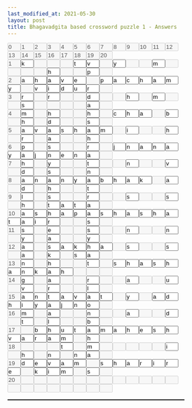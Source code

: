 ```yaml
---
last_modified_at: 2021-05-30
layout: post
title: Bhagavadgita based crossword puzzle 1 - Answers
---
```

<style>
* { 
    margin: 0;
    padding: 0;
    box-sizing: border-box;
}
input[type="text"] {
    width: 30px;
    margin-left: 0px;
    margin-right: 0px;
    margin-top: 0px;
    margin-bottom: 0px;
}    
   
table {
  border-collapse: collapse;
  width: 100%;
  border: 1px solid black;  
}
caption {
    text-align: left;
    margin-bottom: 5px;
    text-transform: lowercase;
    font-size: 160%;
    padding: 5px;
    letter-spacing: 10px;
    font-weight: bold;
}
th, td {
  font-family: courier new;  
  font-size: 8px  
  text-align: left;
  padding: 8px;
  border: 1px solid black;  
}

tr:nth-child(even){background-color: #f2f2f2}

th {
  background-color: #04AA6D;
  color: white;
}    
</style>
<Table>
<tr>
<input type="text" id=id0 name="fname" size="1" disabled size="1" value="0">
<input type="text" id=id1 name="fname" size="1" disabled size="1" value="1">
<input type="text" id=id2 name="fname" size="1" disabled size="1" value="2">
<input type="text" id=id3 name="fname" size="1" disabled size="1" value="3">
<input type="text" id=id4 name="fname" size="1" disabled size="1" value="4">
<input type="text" id=id5 name="fname" size="1" disabled size="1" value="5">
<input type="text" id=id6 name="fname" size="1" disabled size="1" value="6">
<input type="text" id=id7 name="fname" size="1" disabled size="1" value="7">
<input type="text" id=id8 name="fname" size="1" disabled size="1" value="8">
<input type="text" id=id9 name="fname" size="1" disabled size="1" value="9">
<input type="text" id=id10 name="fname" size="1" disabled size="1" value="10">
<input type="text" id=id11 name="fname" size="1" disabled size="1" value="11">
<input type="text" id=id12 name="fname" size="1" disabled size="1" value="12">
<input type="text" id=id13 name="fname" size="1" disabled size="1" value="13">
<input type="text" id=id14 name="fname" size="1" disabled size="1" value="14">
<input type="text" id=id15 name="fname" size="1" disabled size="1" value="15">
<input type="text" id=id16 name="fname" size="1" disabled size="1" value="16">
<input type="text" id=id17 name="fname" size="1" disabled size="1" value="17">
<input type="text" id=id18 name="fname" size="1" disabled size="1" value="18">
<input type="text" id=id19 name="fname" size="1" disabled size="1" value="19">
<input type="text" id=id20 name="fname" size="1" disabled size="1" value="20">
</tr>
<br>
<tr>
<input type="text" id=id21 name="fname" size="1" disabled size="1" value="1">
<input type="text" id=id23 name="fname" size="1" value="k" >
<input type="text" id=id24 name="fname" size="1" disabled size="1">
<input type="text" id=id25 name="fname" size="1" disabled size="1">
<input type="text" id=id26 name="fname" size="1" disabled size="1">
<input type="text" id=id27 name="fname" size="1" value="t" >
<input type="text" id=id28 name="fname" size="1" value="v" >
<input type="text" id=id29 name="fname" size="1" disabled size="1">
<input type="text" id=id30 name="fname" size="1" value="y" >
<input type="text" id=id31 name="fname" size="1" disabled size="1">
<input type="text" id=id32 name="fname" size="1" disabled size="1">
<input type="text" id=id33 name="fname" size="1" value="m" >
<input type="text" id=id34 name="fname" size="1" disabled size="1">
<input type="text" id=id35 name="fname" size="1" disabled size="1">
<input type="text" id=id36 name="fname" size="1" disabled size="1">
<input type="text" id=id37 name="fname" size="1" disabled size="1">
<input type="text" id=id38 name="fname" size="1" value="h" >
<input type="text" id=id39 name="fname" size="1" disabled size="1">
<input type="text" id=id40 name="fname" size="1" disabled size="1">
<input type="text" id=id41 name="fname" size="1" value="p" >
<input type="text" id=id42 name="fname" size="1" disabled size="1">
</tr>
<br>
<tr>
<input type="text" id=id42 name="fname" size="1" disabled size="1" value="2">
<input type="text" id=id44 name="fname" size="1" value="a" >
<input type="text" id=id45 name="fname" size="1" value="h" >
<input type="text" id=id46 name="fname" size="1" value="a" >
<input type="text" id=id47 name="fname" size="1" value="v" >
<input type="text" id=id48 name="fname" size="1" value="e" >
<input type="text" id=id49 name="fname" size="1" disabled size="1">
<input type="text" id=id50 name="fname" size="1" value="p" >
<input type="text" id=id51 name="fname" size="1" value="a" >
<input type="text" id=id52 name="fname" size="1" value="c" >
<input type="text" id=id53 name="fname" size="1" value="h" >
<input type="text" id=id54 name="fname" size="1" value="a" >
<input type="text" id=id55 name="fname" size="1" value="m" >
<input type="text" id=id56 name="fname" size="1" value="y" >
<input type="text" id=id57 name="fname" size="1" disabled size="1">
<input type="text" id=id58 name="fname" size="1" value="v" >
<input type="text" id=id59 name="fname" size="1" value="i" >
<input type="text" id=id60 name="fname" size="1" value="d" >
<input type="text" id=id61 name="fname" size="1" value="u" >
<input type="text" id=id62 name="fname" size="1" value="r" >
<input type="text" id=id63 name="fname" size="1" disabled size="1">
</tr>
<br>
<tr>
<input type="text" id=id63 name="fname" size="1" disabled size="1" value="3">
<input type="text" id=id65 name="fname" size="1" value="r" >
<input type="text" id=id66 name="fname" size="1" disabled size="1">
<input type="text" id=id67 name="fname" size="1" value="r" >
<input type="text" id=id68 name="fname" size="1" disabled size="1">
<input type="text" id=id69 name="fname" size="1" disabled size="1">
<input type="text" id=id70 name="fname" size="1" value="d" >
<input type="text" id=id71 name="fname" size="1" disabled size="1">
<input type="text" id=id72 name="fname" size="1" disabled size="1">
<input type="text" id=id73 name="fname" size="1" value="h" >
<input type="text" id=id74 name="fname" size="1" disabled size="1">
<input type="text" id=id75 name="fname" size="1" value="m" >
<input type="text" id=id76 name="fname" size="1" disabled size="1">
<input type="text" id=id77 name="fname" size="1" disabled size="1">
<input type="text" id=id78 name="fname" size="1" value="s" >
<input type="text" id=id79 name="fname" size="1" disabled size="1">
<input type="text" id=id80 name="fname" size="1" disabled size="1">
<input type="text" id=id81 name="fname" size="1" disabled size="1">
<input type="text" id=id82 name="fname" size="1" disabled size="1">
<input type="text" id=id83 name="fname" size="1" value="a" >
<input type="text" id=id84 name="fname" size="1" disabled size="1">
</tr>
<br>
<tr>
<input type="text" id=id84 name="fname" size="1" disabled size="1" value="4">
<input type="text" id=id86 name="fname" size="1" value="m" >
<input type="text" id=id87 name="fname" size="1" disabled size="1">
<input type="text" id=id88 name="fname" size="1" value="h" >
<input type="text" id=id89 name="fname" size="1" disabled size="1">
<input type="text" id=id90 name="fname" size="1" disabled size="1">
<input type="text" id=id91 name="fname" size="1" value="h" >
<input type="text" id=id92 name="fname" size="1" disabled size="1">
<input type="text" id=id93 name="fname" size="1" value="c" >
<input type="text" id=id94 name="fname" size="1" value="h" >
<input type="text" id=id95 name="fname" size="1" value="a" >
<input type="text" id=id96 name="fname" size="1" disabled size="1">
<input type="text" id=id97 name="fname" size="1" value="b" >
<input type="text" id=id98 name="fname" size="1" disabled size="1">
<input type="text" id=id99 name="fname" size="1" value="h" >
<input type="text" id=id100 name="fname" size="1" disabled size="1">
<input type="text" id=id101 name="fname" size="1" value="d" >
<input type="text" id=id102 name="fname" size="1" disabled size="1">
<input type="text" id=id103 name="fname" size="1" disabled size="1">
<input type="text" id=id104 name="fname" size="1" value="s" >
<input type="text" id=id105 name="fname" size="1" disabled size="1">
</tr>
<br>
<tr>
<input type="text" id=id105 name="fname" size="1" disabled size="1" value="5">
<input type="text" id=id107 name="fname" size="1" value="a" >
<input type="text" id=id108 name="fname" size="1" value="v" >
<input type="text" id=id109 name="fname" size="1" value="a" >
<input type="text" id=id110 name="fname" size="1" value="s" >
<input type="text" id=id111 name="fname" size="1" value="h" >
<input type="text" id=id112 name="fname" size="1" value="a" >
<input type="text" id=id113 name="fname" size="1" value="m" >
<input type="text" id=id114 name="fname" size="1" disabled size="1">
<input type="text" id=id115 name="fname" size="1" value="i" >
<input type="text" id=id116 name="fname" size="1" disabled size="1">
<input type="text" id=id117 name="fname" size="1" disabled size="1">
<input type="text" id=id118 name="fname" size="1" value="h" >
<input type="text" id=id119 name="fname" size="1" disabled size="1">
<input type="text" id=id120 name="fname" size="1" value="r" >
<input type="text" id=id121 name="fname" size="1" disabled size="1">
<input type="text" id=id122 name="fname" size="1" value="a" >
<input type="text" id=id123 name="fname" size="1" disabled size="1">
<input type="text" id=id124 name="fname" size="1" disabled size="1">
<input type="text" id=id125 name="fname" size="1" value="h" >
<input type="text" id=id126 name="fname" size="1" disabled size="1">
</tr>
<br>
<tr>
<input type="text" id=id126 name="fname" size="1" disabled size="1" value="6">
<input type="text" id=id128 name="fname" size="1" value="p" >
<input type="text" id=id129 name="fname" size="1" disabled size="1">
<input type="text" id=id130 name="fname" size="1" value="s" >
<input type="text" id=id131 name="fname" size="1" disabled size="1">
<input type="text" id=id132 name="fname" size="1" disabled size="1">
<input type="text" id=id133 name="fname" size="1" value="r" >
<input type="text" id=id134 name="fname" size="1" disabled size="1">
<input type="text" id=id135 name="fname" size="1" value="j" >
<input type="text" id=id136 name="fname" size="1" value="n" >
<input type="text" id=id137 name="fname" size="1" value="a" >
<input type="text" id=id138 name="fname" size="1" value="n" >
<input type="text" id=id139 name="fname" size="1" value="a" >
<input type="text" id=id140 name="fname" size="1" value="y" >
<input type="text" id=id141 name="fname" size="1" value="a" >
<input type="text" id=id142 name="fname" size="1" value="j" >
<input type="text" id=id143 name="fname" size="1" value="n" >
<input type="text" id=id144 name="fname" size="1" value="e" >
<input type="text" id=id145 name="fname" size="1" value="n" >
<input type="text" id=id146 name="fname" size="1" value="a" >
<input type="text" id=id147 name="fname" size="1" disabled size="1">
</tr>
<br>
<tr>
<input type="text" id=id147 name="fname" size="1" disabled size="1" value="7">
<input type="text" id=id149 name="fname" size="1" value="h" >
<input type="text" id=id150 name="fname" size="1" disabled size="1">
<input type="text" id=id151 name="fname" size="1" value="y" >
<input type="text" id=id152 name="fname" size="1" disabled size="1">
<input type="text" id=id153 name="fname" size="1" disabled size="1">
<input type="text" id=id154 name="fname" size="1" value="t" >
<input type="text" id=id155 name="fname" size="1" disabled size="1">
<input type="text" id=id156 name="fname" size="1" disabled size="1">
<input type="text" id=id157 name="fname" size="1" value="n" >
<input type="text" id=id158 name="fname" size="1" disabled size="1">
<input type="text" id=id159 name="fname" size="1" disabled size="1">
<input type="text" id=id160 name="fname" size="1" value="v" >
<input type="text" id=id161 name="fname" size="1" disabled size="1">
<input type="text" id=id162 name="fname" size="1" value="d" >
<input type="text" id=id163 name="fname" size="1" disabled size="1">
<input type="text" id=id164 name="fname" size="1" value="s" >
<input type="text" id=id165 name="fname" size="1" disabled size="1">
<input type="text" id=id166 name="fname" size="1" disabled size="1">
<input type="text" id=id167 name="fname" size="1" value="n" >
<input type="text" id=id168 name="fname" size="1" disabled size="1">
</tr>
<br>
<tr>
<input type="text" id=id168 name="fname" size="1" disabled size="1" value="8">
<input type="text" id=id170 name="fname" size="1" value="a" >
<input type="text" id=id171 name="fname" size="1" value="n" >
<input type="text" id=id172 name="fname" size="1" value="a" >
<input type="text" id=id173 name="fname" size="1" value="n" >
<input type="text" id=id174 name="fname" size="1" value="y" >
<input type="text" id=id175 name="fname" size="1" value="a" >
<input type="text" id=id176 name="fname" size="1" value="b" >
<input type="text" id=id177 name="fname" size="1" value="h" >
<input type="text" id=id178 name="fname" size="1" value="a" >
<input type="text" id=id179 name="fname" size="1" value="k" >
<input type="text" id=id180 name="fname" size="1" disabled size="1">
<input type="text" id=id181 name="fname" size="1" value="a" >
<input type="text" id=id182 name="fname" size="1" disabled size="1">
<input type="text" id=id183 name="fname" size="1" value="d" >
<input type="text" id=id184 name="fname" size="1" disabled size="1">
<input type="text" id=id185 name="fname" size="1" value="h" >
<input type="text" id=id186 name="fname" size="1" disabled size="1">
<input type="text" id=id187 name="fname" size="1" disabled size="1">
<input type="text" id=id188 name="fname" size="1" value="t" >
<input type="text" id=id189 name="fname" size="1" disabled size="1">
</tr>
<br>
<tr>
<input type="text" id=id189 name="fname" size="1" disabled size="1" value="9">
<input type="text" id=id191 name="fname" size="1" value="l" >
<input type="text" id=id192 name="fname" size="1" disabled size="1">
<input type="text" id=id193 name="fname" size="1" value="s" >
<input type="text" id=id194 name="fname" size="1" disabled size="1">
<input type="text" id=id195 name="fname" size="1" disabled size="1">
<input type="text" id=id196 name="fname" size="1" value="r" >
<input type="text" id=id197 name="fname" size="1" disabled size="1">
<input type="text" id=id198 name="fname" size="1" disabled size="1">
<input type="text" id=id199 name="fname" size="1" value="s" >
<input type="text" id=id200 name="fname" size="1" disabled size="1">
<input type="text" id=id201 name="fname" size="1" disabled size="1">
<input type="text" id=id202 name="fname" size="1" value="s" >
<input type="text" id=id203 name="fname" size="1" disabled size="1">
<input type="text" id=id204 name="fname" size="1" value="h" >
<input type="text" id=id205 name="fname" size="1" disabled size="1">
<input type="text" id=id206 name="fname" size="1" value="t" >
<input type="text" id=id207 name="fname" size="1" value="a" >
<input type="text" id=id208 name="fname" size="1" value="t" >
<input type="text" id=id209 name="fname" size="1" value="a" >
<input type="text" id=id210 name="fname" size="1" disabled size="1">
</tr>
<br>
<tr>
<input type="text" id=id210 name="fname" size="1" disabled size="1" value="10">
<input type="text" id=id212 name="fname" size="1" value="a" >
<input type="text" id=id213 name="fname" size="1" value="s" >
<input type="text" id=id214 name="fname" size="1" value="h" >
<input type="text" id=id215 name="fname" size="1" value="a" >
<input type="text" id=id216 name="fname" size="1" value="p" >
<input type="text" id=id217 name="fname" size="1" value="a" >
<input type="text" id=id218 name="fname" size="1" value="s" >
<input type="text" id=id219 name="fname" size="1" value="h" >
<input type="text" id=id220 name="fname" size="1" value="a" >
<input type="text" id=id221 name="fname" size="1" value="s" >
<input type="text" id=id222 name="fname" size="1" value="h" >
<input type="text" id=id223 name="fname" size="1" value="a" >
<input type="text" id=id224 name="fname" size="1" value="t" >
<input type="text" id=id225 name="fname" size="1" value="a" >
<input type="text" id=id226 name="fname" size="1" value="i" >
<input type="text" id=id227 name="fname" size="1" value="r" >
<input type="text" id=id228 name="fname" size="1" disabled size="1">
<input type="text" id=id229 name="fname" size="1" disabled size="1">
<input type="text" id=id230 name="fname" size="1" value="s" >
<input type="text" id=id231 name="fname" size="1" disabled size="1">
</tr>
<br>
<tr>
<input type="text" id=id231 name="fname" size="1" disabled size="1" value="11">
<input type="text" id=id233 name="fname" size="1" value="s" >
<input type="text" id=id234 name="fname" size="1" disabled size="1">
<input type="text" id=id235 name="fname" size="1" value="e" >
<input type="text" id=id236 name="fname" size="1" disabled size="1">
<input type="text" id=id237 name="fname" size="1" disabled size="1">
<input type="text" id=id238 name="fname" size="1" value="s" >
<input type="text" id=id239 name="fname" size="1" disabled size="1">
<input type="text" id=id240 name="fname" size="1" disabled size="1">
<input type="text" id=id241 name="fname" size="1" value="n" >
<input type="text" id=id242 name="fname" size="1" disabled size="1">
<input type="text" id=id243 name="fname" size="1" disabled size="1">
<input type="text" id=id244 name="fname" size="1" value="n" >
<input type="text" id=id245 name="fname" size="1" disabled size="1">
<input type="text" id=id246 name="fname" size="1" value="y" >
<input type="text" id=id247 name="fname" size="1" disabled size="1">
<input type="text" id=id248 name="fname" size="1" value="a" >
<input type="text" id=id249 name="fname" size="1" disabled size="1">
<input type="text" id=id250 name="fname" size="1" disabled size="1">
<input type="text" id=id251 name="fname" size="1" value="y" >
<input type="text" id=id252 name="fname" size="1" disabled size="1">
</tr>
<br>
<tr>
<input type="text" id=id252 name="fname" size="1" disabled size="1" value="12">
<input type="text" id=id254 name="fname" size="1" value="a" >
<input type="text" id=id255 name="fname" size="1" disabled size="1">
<input type="text" id=id256 name="fname" size="1" value="s" >
<input type="text" id=id257 name="fname" size="1" value="a" >
<input type="text" id=id258 name="fname" size="1" value="k" >
<input type="text" id=id259 name="fname" size="1" value="h" >
<input type="text" id=id260 name="fname" size="1" value="a" >
<input type="text" id=id261 name="fname" size="1" disabled size="1">
<input type="text" id=id262 name="fname" size="1" value="s" >
<input type="text" id=id263 name="fname" size="1" disabled size="1">
<input type="text" id=id264 name="fname" size="1" disabled size="1">
<input type="text" id=id265 name="fname" size="1" value="s" >
<input type="text" id=id266 name="fname" size="1" disabled size="1">
<input type="text" id=id267 name="fname" size="1" value="a" >
<input type="text" id=id268 name="fname" size="1" disabled size="1">
<input type="text" id=id269 name="fname" size="1" value="k" >
<input type="text" id=id270 name="fname" size="1" disabled size="1">
<input type="text" id=id271 name="fname" size="1" value="s" >
<input type="text" id=id272 name="fname" size="1" value="a" >
<input type="text" id=id273 name="fname" size="1" disabled size="1">
</tr>
<br>
<tr>
<input type="text" id=id273 name="fname" size="1" disabled size="1" value="13">
<input type="text" id=id275 name="fname" size="1" value="n" >
<input type="text" id=id276 name="fname" size="1" disabled size="1">
<input type="text" id=id277 name="fname" size="1" value="h" >
<input type="text" id=id278 name="fname" size="1" disabled size="1">
<input type="text" id=id279 name="fname" size="1" disabled size="1">
<input type="text" id=id280 name="fname" size="1" value="t" >
<input type="text" id=id281 name="fname" size="1" disabled size="1">
<input type="text" id=id282 name="fname" size="1" value="s" >
<input type="text" id=id283 name="fname" size="1" value="h" >
<input type="text" id=id284 name="fname" size="1" value="a" >
<input type="text" id=id285 name="fname" size="1" value="s" >
<input type="text" id=id286 name="fname" size="1" value="h" >
<input type="text" id=id287 name="fname" size="1" value="a" >
<input type="text" id=id288 name="fname" size="1" value="n" >
<input type="text" id=id289 name="fname" size="1" value="k" >
<input type="text" id=id290 name="fname" size="1" value="a" >
<input type="text" id=id291 name="fname" size="1" value="h" >
<input type="text" id=id292 name="fname" size="1" disabled size="1">
<input type="text" id=id293 name="fname" size="1" disabled size="1">
<input type="text" id=id294 name="fname" size="1" disabled size="1">
</tr>
<br>
<tr>
<input type="text" id=id294 name="fname" size="1" disabled size="1" value="14">
<input type="text" id=id296 name="fname" size="1" value="g" >
<input type="text" id=id297 name="fname" size="1" disabled size="1">
<input type="text" id=id298 name="fname" size="1" value="a" >
<input type="text" id=id299 name="fname" size="1" disabled size="1">
<input type="text" id=id300 name="fname" size="1" disabled size="1">
<input type="text" id=id301 name="fname" size="1" value="r" >
<input type="text" id=id302 name="fname" size="1" disabled size="1">
<input type="text" id=id303 name="fname" size="1" disabled size="1">
<input type="text" id=id304 name="fname" size="1" value="a" >
<input type="text" id=id305 name="fname" size="1" disabled size="1">
<input type="text" id=id306 name="fname" size="1" disabled size="1">
<input type="text" id=id307 name="fname" size="1" value="u" >
<input type="text" id=id308 name="fname" size="1" disabled size="1">
<input type="text" id=id309 name="fname" size="1" value="v" >
<input type="text" id=id310 name="fname" size="1" disabled size="1">
<input type="text" id=id311 name="fname" size="1" value="r" >
<input type="text" id=id312 name="fname" size="1" disabled size="1">
<input type="text" id=id313 name="fname" size="1" disabled size="1">
<input type="text" id=id314 name="fname" size="1" value="l" >
<input type="text" id=id315 name="fname" size="1" disabled size="1">
</tr>
<br>
<tr>
<input type="text" id=id315 name="fname" size="1" disabled size="1" value="15">
<input type="text" id=id317 name="fname" size="1" value="a" >
<input type="text" id=id318 name="fname" size="1" value="n" >
<input type="text" id=id319 name="fname" size="1" value="t" >
<input type="text" id=id320 name="fname" size="1" value="a" >
<input type="text" id=id321 name="fname" size="1" value="v" >
<input type="text" id=id322 name="fname" size="1" value="a" >
<input type="text" id=id323 name="fname" size="1" value="t" >
<input type="text" id=id324 name="fname" size="1" disabled size="1">
<input type="text" id=id325 name="fname" size="1" value="y" >
<input type="text" id=id326 name="fname" size="1" disabled size="1">
<input type="text" id=id327 name="fname" size="1" value="a" >
<input type="text" id=id328 name="fname" size="1" value="d" >
<input type="text" id=id329 name="fname" size="1" value="h" >
<input type="text" id=id330 name="fname" size="1" value="i" >
<input type="text" id=id331 name="fname" size="1" value="y" >
<input type="text" id=id332 name="fname" size="1" value="a" >
<input type="text" id=id333 name="fname" size="1" value="j" >
<input type="text" id=id334 name="fname" size="1" value="n" >
<input type="text" id=id335 name="fname" size="1" value="o" >
<input type="text" id=id336 name="fname" size="1" disabled size="1">
</tr>
<br>
<tr>
<input type="text" id=id336 name="fname" size="1" disabled size="1" value="16">
<input type="text" id=id338 name="fname" size="1" value="m" >
<input type="text" id=id339 name="fname" size="1" disabled size="1">
<input type="text" id=id340 name="fname" size="1" value="a" >
<input type="text" id=id341 name="fname" size="1" disabled size="1">
<input type="text" id=id342 name="fname" size="1" disabled size="1">
<input type="text" id=id343 name="fname" size="1" value="n" >
<input type="text" id=id344 name="fname" size="1" disabled size="1">
<input type="text" id=id345 name="fname" size="1" disabled size="1">
<input type="text" id=id346 name="fname" size="1" value="a" >
<input type="text" id=id347 name="fname" size="1" disabled size="1">
<input type="text" id=id348 name="fname" size="1" disabled size="1">
<input type="text" id=id349 name="fname" size="1" value="d" >
<input type="text" id=id350 name="fname" size="1" disabled size="1">
<input type="text" id=id351 name="fname" size="1" value="t" >
<input type="text" id=id352 name="fname" size="1" disabled size="1">
<input type="text" id=id353 name="fname" size="1" value="l" >
<input type="text" id=id354 name="fname" size="1" disabled size="1">
<input type="text" id=id355 name="fname" size="1" disabled size="1">
<input type="text" id=id356 name="fname" size="1" value="b" >
<input type="text" id=id357 name="fname" size="1" disabled size="1">
</tr>
<br>
<tr>
<input type="text" id=id357 name="fname" size="1" disabled size="1" value="17">
<input type="text" id=id359 name="fname" size="1" disabled size="1">
<input type="text" id=id360 name="fname" size="1" value="b" >
<input type="text" id=id361 name="fname" size="1" value="h" >
<input type="text" id=id362 name="fname" size="1" value="u" >
<input type="text" id=id363 name="fname" size="1" value="t" >
<input type="text" id=id364 name="fname" size="1" value="a" >
<input type="text" id=id365 name="fname" size="1" value="m" >
<input type="text" id=id366 name="fname" size="1" value="a" >
<input type="text" id=id367 name="fname" size="1" value="h" >
<input type="text" id=id368 name="fname" size="1" value="e" >
<input type="text" id=id369 name="fname" size="1" value="s" >
<input type="text" id=id370 name="fname" size="1" value="h" >
<input type="text" id=id371 name="fname" size="1" value="v" >
<input type="text" id=id372 name="fname" size="1" value="a" >
<input type="text" id=id373 name="fname" size="1" value="r" >
<input type="text" id=id374 name="fname" size="1" value="a" >
<input type="text" id=id375 name="fname" size="1" value="m" >
<input type="text" id=id376 name="fname" size="1" disabled size="1">
<input type="text" id=id377 name="fname" size="1" value="h" >
<input type="text" id=id378 name="fname" size="1" disabled size="1">
</tr>
<br>
<tr>
<input type="text" id=id378 name="fname" size="1" disabled size="1" value="18">
<input type="text" id=id380 name="fname" size="1" disabled size="1">
<input type="text" id=id381 name="fname" size="1" disabled size="1">
<input type="text" id=id382 name="fname" size="1" disabled size="1">
<input type="text" id=id383 name="fname" size="1" value="t" >
<input type="text" id=id384 name="fname" size="1" disabled size="1">
<input type="text" id=id385 name="fname" size="1" value="m" >
<input type="text" id=id386 name="fname" size="1" disabled size="1">
<input type="text" id=id387 name="fname" size="1" disabled size="1">
<input type="text" id=id388 name="fname" size="1" disabled size="1">
<input type="text" id=id389 name="fname" size="1" disabled size="1">
<input type="text" id=id390 name="fname" size="1" disabled size="1">
<input type="text" id=id391 name="fname" size="1" value="i" >
<input type="text" id=id392 name="fname" size="1" disabled size="1">
<input type="text" id=id393 name="fname" size="1" value="h" >
<input type="text" id=id394 name="fname" size="1" disabled size="1">
<input type="text" id=id395 name="fname" size="1" value="n" >
<input type="text" id=id396 name="fname" size="1" disabled size="1">
<input type="text" id=id397 name="fname" size="1" value="n" >
<input type="text" id=id398 name="fname" size="1" value="a" >
<input type="text" id=id399 name="fname" size="1" disabled size="1">
</tr>
<br>
<tr>
<input type="text" id=id399 name="fname" size="1" disabled size="1" value="19">
<input type="text" id=id401 name="fname" size="1" value="d" >
<input type="text" id=id402 name="fname" size="1" value="e" >
<input type="text" id=id403 name="fname" size="1" value="v" >
<input type="text" id=id404 name="fname" size="1" value="a" >
<input type="text" id=id405 name="fname" size="1" value="m" >
<input type="text" id=id406 name="fname" size="1" disabled size="1">
<input type="text" id=id407 name="fname" size="1" value="s" >
<input type="text" id=id408 name="fname" size="1" value="h" >
<input type="text" id=id409 name="fname" size="1" value="a" >
<input type="text" id=id410 name="fname" size="1" value="r" >
<input type="text" id=id411 name="fname" size="1" value="i" >
<input type="text" id=id412 name="fname" size="1" value="r" >
<input type="text" id=id413 name="fname" size="1" value="e" >
<input type="text" id=id414 name="fname" size="1" disabled size="1">
<input type="text" id=id415 name="fname" size="1" value="k" >
<input type="text" id=id416 name="fname" size="1" value="i" >
<input type="text" id=id417 name="fname" size="1" value="m" >
<input type="text" id=id418 name="fname" size="1" disabled size="1">
<input type="text" id=id419 name="fname" size="1" value="s" >
<input type="text" id=id420 name="fname" size="1" disabled size="1">
</tr>
<br>
<tr>
<input type="text" id=id420 name="fname" size="1" disabled size="1" value="20">
<input type="text" id=id422 name="fname" size="1" disabled size="1">
<input type="text" id=id423 name="fname" size="1" disabled size="1">
<input type="text" id=id424 name="fname" size="1" disabled size="1">
<input type="text" id=id425 name="fname" size="1" disabled size="1">
<input type="text" id=id426 name="fname" size="1" disabled size="1">
<input type="text" id=id427 name="fname" size="1" disabled size="1">
<input type="text" id=id428 name="fname" size="1" disabled size="1">
<input type="text" id=id429 name="fname" size="1" disabled size="1">
<input type="text" id=id430 name="fname" size="1" disabled size="1">
<input type="text" id=id431 name="fname" size="1" disabled size="1">
<input type="text" id=id432 name="fname" size="1" disabled size="1">
<input type="text" id=id433 name="fname" size="1" disabled size="1">
<input type="text" id=id434 name="fname" size="1" disabled size="1">
<input type="text" id=id435 name="fname" size="1" disabled size="1">
<input type="text" id=id436 name="fname" size="1" disabled size="1">
<input type="text" id=id437 name="fname" size="1" disabled size="1">
<input type="text" id=id438 name="fname" size="1" disabled size="1">
<input type="text" id=id439 name="fname" size="1" disabled size="1">
<input type="text" id=id440 name="fname" size="1" disabled size="1">
<input type="text" id=id441 name="fname" size="1" disabled size="1">
</tr>
<br>
</table>
</form>
